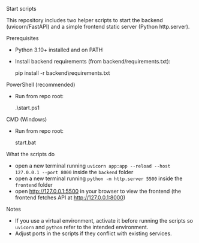Start scripts

This repository includes two helper scripts to start the backend (uvicorn/FastAPI) and a simple frontend static server (Python http.server).

Prerequisites
- Python 3.10+ installed and on PATH
- Install backend requirements (from backend/requirements.txt):

    pip install -r backend\requirements.txt

PowerShell (recommended)
- Run from repo root:

    .\start.ps1

CMD (Windows)
- Run from repo root:

    start.bat

What the scripts do
- open a new terminal running `uvicorn app:app --reload --host 127.0.0.1 --port 8000` inside the `backend` folder
- open a new terminal running `python -m http.server 5500` inside the `frontend` folder
- open http://127.0.0.1:5500 in your browser to view the frontend (the frontend fetches API at http://127.0.0.1:8000)

Notes
- If you use a virtual environment, activate it before running the scripts so `uvicorn` and `python` refer to the intended environment.
- Adjust ports in the scripts if they conflict with existing services.
